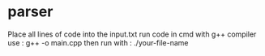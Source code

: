 # parser
Place all lines of code into the input.txt
run code in cmd with g++ compiler
use : g++ -o <your-file-name> main.cpp
then run with : ./your-file-name
